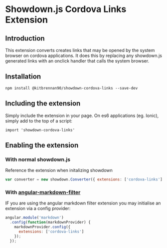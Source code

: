 Showdown.js Cordova Links Extension
===================================

## Introduction

This extension converts creates links that may be opened by the system browser on
cordova applications.  It does this by replacing any showdown.js generated links
with an onclick handler that calls the system browser.


## Installation

`npm install @kitbrennan90/showdown-cordova-links --save-dev`


## Including the extension

Simply include the extension in your page. On es6 applications (eg. Ionic), simply
add to the top of a script:

`import 'showdown-cordova-links'`


## Enabling the extension

### With normal showdown.js

Reference the extension when initalizing showdown

```javascript
var converter = new showdown.Converter({ extensions: ['cordova-links'] });
```

### With [angular-markdown-filter](https://github.com/vpegado/angular-markdown-filter)

IF you are using the angular markdown filter extension you may initialise an
extension via a config provider:

```javascript
angular.module('markdown')
  .config(function(markdownProvider) {
    markdownProvider.config({
      extensions: ['cordova-links']
    });
  });
```
